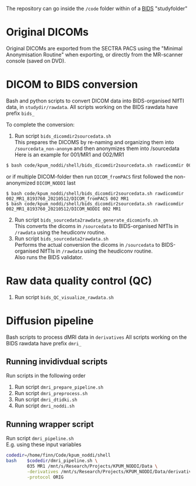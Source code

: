 The repository can go inside the `/code` folder within of a [BIDS](https://bids.neuroimaging.io/) "studyfolder"

# Original DICOMs

Original DICOMs are exported from the SECTRA PACS using the "Minimal Anonymisation Routine" when exporting, or directly from the MR-scanner console (saved on DVD). 

# DICOM to BIDS conversion

Bash and python scripts to convert DICOM data into BIDS-organised NIfTI data, in `studydir/rawdata`.
All scripts working on the BIDS rawdata have prefix `bids_`

To complete the conversion:
1. Run script `bids_dicomdir2sourcedata.sh`  
This prepares the DICOMS by re-naming and organizing them into `/sourcedata_non-anonym` and then anonymizes them into /sourcedata  
Here is an example for 001/MR1 and 002/MR1  
```sh
$ bash code/kpum_noddi/shell/bids_dicomdir2sourcedata.sh rawdicomdir 001_MR1_8175665_20210322/DICOM_NODDI 001 MR1
```
or if multiple DICOM-folder then run `DICOM_fromPACS` first followed the non-anonymized `DICOM_NODDI` last   
```
$ bash code/kpum_noddi/shell/bids_dicomdir2sourcedata.sh rawdicomdir 002_MR1_8193760_20210512/DICOM_fromPACS 002 MR1
$ bash code/kpum_noddi/shell/bids_dicomdir2sourcedata.sh rawdicomdir 002_MR1_8193760_20210512/DICOM_NODDI 002 MR1
```
2. Run script `bids_sourcedata2rawdata_generate_dicominfo.sh`  
This converts the dicoms in `/sourcedata` to BIDS-organised NIfTIs in `/rawdata` using the heudiconv routine.
3. Run script `bids_sourcedata2rawdata.sh`  
Performs the actual conversion the dicoms in `/sourcedata` to BIDS-organised NIfTIs in `/rawdata` using the heudiconv routine.  
Also runs the BIDS validator.

# Raw data quality control (QC)
1. Run script `bids_QC_visualize_rawdata.sh`

# Diffusion pipeline
Bash scripts to process dMRI data in `derivatives`
All scripts working on the BIDS rawdata have prefix `dmri_`

## Running invidivdual scripts
Run scripts in the following order
1. Run script `dmri_prepare_pipeline.sh`  
2. Run script `dmri_preprocess.sh`
3. Run script `dmri_dtidki.sh`
4. Run script `dmri_noddi.sh`

## Running wrapper script
Run script `dmri_pipeline.sh`  
E.g. using these input variables
```sh
codedir=/home/finn/Code/kpum_noddi/shell
bash    $codedir/dmri_pipeline.sh \
        035 MR1 /mnt/s/Research/Projects/KPUM_NODDI/Data \
        -derivatives /mnt/s/Research/Projects/KPUM_NODDI/Data/derivatives/dMRI_Testing7_dmri_pipeline \
        -protocol ORIG
```



